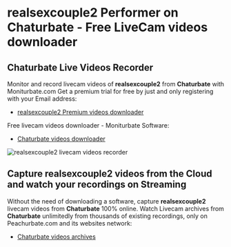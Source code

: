 # realsexcouple2 Performer on Chaturbate - Free LiveCam videos downloader

## Chaturbate Live Videos Recorder

Monitor and record livecam videos of **realsexcouple2** from **Chaturbate** with Moniturbate.com
Get a premium trial for free by just and only registering with your Email address:
* [realsexcouple2 Premium videos downloader](https://moniturbate.com/request-demo-licence-key.html)

Free livecam videos downloader - Moniturbate Software:
* [Chaturbate videos downloader](https://moniturbate.com/moniturbate-download-software.html)

![realsexcouple2 livecam videos recorder](https://peachurnet.com/templates/moniturbate-software.png)


## Capture realsexcouple2 videos from the Cloud and watch your recordings on Streaming

Without the need of downloading a software, capture **realsexcouple2** livecam videos from **Chaturbate** 100% online.
Watch Livecam archives from **Chaturbate** unlimitedly from thousands of existing recordings, only on Peachurbate.com and its websites network:
* [Chaturbate videos archives](https://peachurnet.com/)